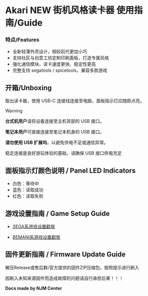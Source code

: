# Akari NEW 街机风格读卡器 使用指南/Guide

### 特点/Features

- 全新轻薄外壳设计，相较前代更加小巧
- 支持社区与创意工坊定制印刷面板，打造专属风格
- 强化通信模块，读卡速度更快、稳定性更高
- 完整支持 segatools / spicetools，兼容多款游戏

## 开箱/Unboxing

取出读卡器，使用 USB-C 连接线连接至电脑，面板指示灯应随即点亮。

> [!WARNING]
>
> **台式机用户**请将设备连接至主机背部的 USB 接口。
>
> **笔记本用户**可直接连接至笔记本机身的 USB 接口。
>
> **请勿使用 USB 扩展坞**，以避免供电不足或通信异常。
>
> 稳定连接是良好游玩体验的基础，请确保 USB 接口供电充足

## 面板指示灯颜色说明 / Panel LED Indicators

- 白色：等待中
- 蓝色：读取成功
- 红色：读取失败

## 游戏设置指南 / Game Setup Guide

- [SEGA系游戏设置戳我](segatools.md)

- [BEMANI系游戏设置戳我](spicetools.md)


## 固件更新指南 / Firmware Update Guide

解压Release或售后群/官方提供的固件ZIP压缩包，按照提示进行刷入

因刷入未知来源固件而造成故障的问题请自行承担后果！！！


**Docs made by NJM Center**
